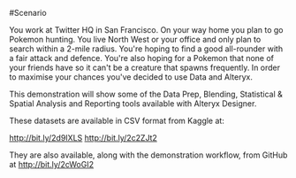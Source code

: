 #Scenario

You work at Twitter HQ in San Francisco.  On your way home you plan to go Pokemon hunting.  You live North West or your office and only plan to search within a 2-mile radius.  You're hoping to find a good all-rounder with a fair attack and defence.  You're also hoping for a Pokemon that none of your friends have so it can't be a creature that spawns frequently.  In order to maximise your chances you've decided to use Data and Alteryx.

This demonstration will show some of the Data Prep, Blending, Statistical & Spatial Analysis and Reporting tools available with Alteryx Designer.

These datasets are available in CSV format from Kaggle at:

http://bit.ly/2d9IXLS
http://bit.ly/2c2ZJt2

They are also available, along with the demonstration workflow, from GitHub at http://bit.ly/2cWoGI2